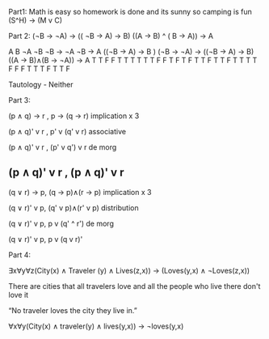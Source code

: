 Part1:
Math is easy so homework is done and its sunny so camping is fun
(S^H) -> (M v C)

Part 2:
(¬B -> ¬A) -> (( ¬B -> A) -> B)
((A -> B) ^ ( B -> A)) -> A

A 	B 	¬A 	¬B 	¬B -> ¬A 	¬B -> A 	((¬B -> A) -> B ) 	(¬B → ¬A) → ((¬B → A) → B) 	((A → B)∧(B → ¬A)) → A
T	  T	  F	  F	    T		      T		      T		              	T			                    	T
T	  F  	F   T    	F		      T	      	F			              T			                    	T
F	  T	  T	  F 	  T		      T	      	T		              	T				                    F
F  	F	  T	  T 	  T		      F		      T			              T			                     	F

Tautology - Neither

Part 3:

(p ∧ q) → r , p → (q → r) implication x 3

(p ∧ q)' v r , p' v (q' v r) associative

(p ∧ q)' v r , (p' v q') v r de morg

(p ∧ q)' v r , (p ∧ q)' v r
------------------------------------------------------------------------
(q ∨ r) → p, (q → p)∧(r → p) implication x 3

(q ∨ r)' v p, (q' v p)∧(r' v p) distribution

(q ∨ r)' v p, p v (q' ^ r') de morg

(q ∨ r)' v p, p v (q v r)'

Part 4:

∃x∀y∀z(City(x) ∧ Traveler (y) ∧ Lives(z,x)) → (Loves(y,x) ∧ ¬Loves(z,x))

There are cities that all travelers love and all the people who live there don't love it

“No traveler loves the city they live in.”

∀x∀y(City(x) ∧ traveler(y) ∧ lives(y,x)) -> ¬loves(y,x)
